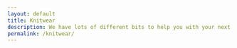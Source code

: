 ```yaml
---
layout: default
title: Knitwear
description: We have lots of different bits to help you with your next project!
permalink: /knitwear/
---
```


